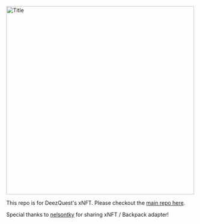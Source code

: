 
<img width="500" alt="Title" src="https://user-images.githubusercontent.com/767060/233477014-04f846ad-5865-4231-a174-8cc37cf8926f.png">

This repo is for DeezQuest's xNFT. Please checkout the [main repo here](https://github.com/val-samonte/deezquest).

Special thanks to [nelsontky](https://github.com/nelsontky) for sharing xNFT / Backpack adapter!
